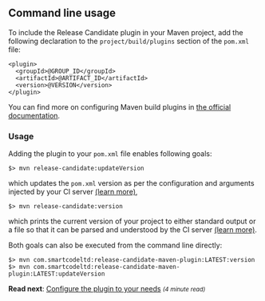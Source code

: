 ## Command line usage

To include the Release Candidate plugin in your Maven project, add the following declaration
to the `project/build/plugins` section of the `pom.xml` file:

```maven pom
<plugin>
  <groupId>@GROUP_ID</groupId>
  <artifactId>@ARTIFACT_ID</artifactId>
  <version>@VERSION</version>
</plugin>
```

You can find more on configuring Maven build plugins in [the official documentation](https://maven.apache.org/guides/mini/guide-configuring-plugins.html#Configuring_Build_Plugins).

### Usage

Adding the plugin to your `pom.xml` file enables following goals:

```
$> mvn release-candidate:updateVersion
```
which updates the `pom.xml` version as per the configuration and arguments injected by your CI server
[(learn more)](updateVersion-mojo.html),

```
$> mvn release-candidate:version
```
which prints the current version of your project to either standard output or a file so that it can be parsed
and understood by the CI server [(learn more)](version-mojo.html).

Both goals can also be executed from the command line directly:

```
$> mvn com.smartcodeltd:release-candidate-maven-plugin:LATEST:version
$> mvn com.smartcodeltd:release-candidate-maven-plugin:LATEST:updateVersion
```

**Read next**: [Configure the plugin to your needs](getting-started.html) <small>*(4 minute read)*</small>
